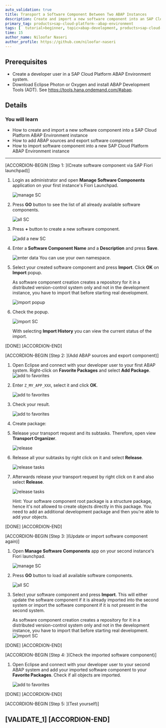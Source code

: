 ```yaml
---
auto_validation: true
title: Transport a Software Component Between Two ABAP Instances
description: Create and import a new software component into an SAP Cloud Platform ABAP Environment instance, add ABAP sources and export it to a new SAP Cloud Platform ABAP Environment instance.
primary_tag: products>sap-cloud-platform--abap-environment
tags: [  tutorial>beginner, topic>abap-development, products>sap-cloud-platform, tutorial>license ]
time: 15
author_name: Niloofar Naseri
author_profile: https://github.com/niloofar-naseri
---
```


## Prerequisites  
 - Create a developer user in a SAP Cloud Platform ABAP Environment system.
 - Download Eclipse Photon or Oxygen and install ABAP Development Tools (ADT). See <https://tools.hana.ondemand.com/#abap>.

## Details
### You will learn  
  - How to create and import a new software component into a SAP Cloud Platform ABAP Environment instance
  - How to add ABAP sources and export software component
  - How to import software component into a new SAP Cloud Platform ABAP Environment instance

---


[ACCORDION-BEGIN [Step 1: ](Create software component via SAP Fiori launchpad)]
  1. Login as administrator and open **Manage Software Components** application on your first instance's Fiori Launchpad.

      ![manage SC](SC1.png)

  2. Press **GO** button to see the list of all already available software components.

      ![all SC](SC2.png)

  3. Press **+** button to create a new software component.

      ![add a new SC](SC3.png)

  4. Enter a **Software Component Name** and a **Description** and press **Save**.

      ![enter data](save.png)
     You can use your own namespace.

  5. Select your created software component and press **Import**. Click **OK** on **Import** popup.

     As software component creation creates a repository for it in a distributed version-control system only and not in the development instance, you have to import that before starting real development.

      ![import popup](SC6.png)

  6. Check the popup.

      ![import SC](check.png)

      With selecting **Import History** you can view the current status of the import.

[DONE]
[ACCORDION-END]


[ACCORDION-BEGIN [Step 2: ](Add ABAP sources and export component)]

  1. Open Eclipse and connect with your developer user to your first ABAP system. Right-click on **Favorite Packages** and select **Add Package**.
      ![add to favorites](favorite.png)

  2. Enter `Z_MY_APP_XXX`, select it and click **OK**.

      ![add to favorites](favorite2.png)

  3. Check your result.  

      ![add to favorites](eclipsenew.png)

  4. Create package:


  4. Release your transport request and its subtasks. Therefore, open view **Transport Organizer**.

      ![release](release1.png)

  5. Release all your subtasks by right click on it and select **Release**.

      ![release tasks](release2.png)

  6. Afterwards release your transport request by right click on it and also select **Release**.

      ![release tasks](release3.png)


      Hint: Your software component root package is a structure package, hence it's not allowed to create objects directly in this package. You need to add an additional development package and then you're able to add your objects.

[DONE]
[ACCORDION-END]

[ACCORDION-BEGIN [Step 3: ](Update or import software component again)]
  1. Open **Manage Software Components** app on your second instance's Fiori launchpad.

      ![manage SC](SC1.png)

  2. Press **GO** button to load all available software components.

      ![all SC](SC2.png)

  3. Select your software component and press **Import**. This will either update the software component if it is already imported into the second system or import the software component if it is not present in the second system.

     As software component creation creates a repository for it in a distributed version-control system only and not in the development instance, you have to import that before starting real development.
      ![import SC](check.png)

[DONE]
[ACCORDION-END]

[ACCORDION-BEGIN [Step 4: ](Check the imported software component)]
  1. Open Eclipse and connect with your developer user to your second ABAP system and add your imported software component to your **Favorite Packages**. Check if all objects are imported.

      ![add to favorites](eclipsenew.png)

[DONE]
[ACCORDION-END]

[ACCORDION-BEGIN [Step 5: ](Test yourself)]

[VALIDATE_1]
[ACCORDION-END]
---
